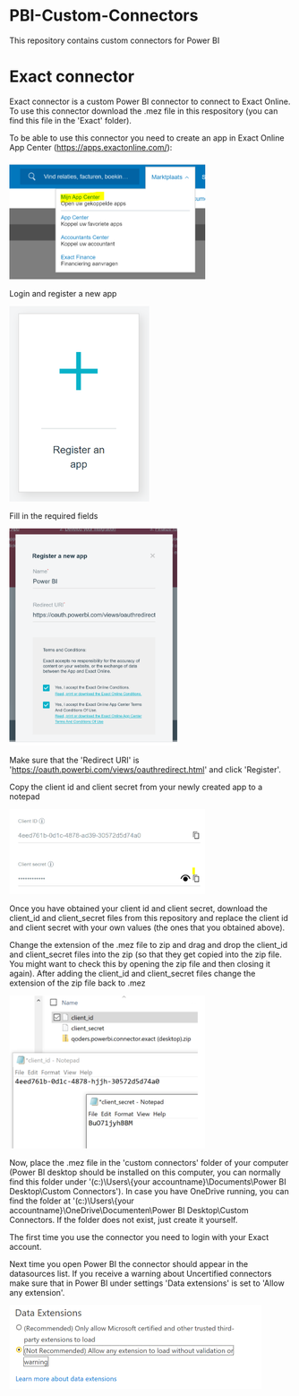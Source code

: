 # PBI-Custom-Connectors
This repository contains custom connectors for Power BI

# Exact connector 

Exact connector is a custom Power BI connector to connect to Exact Online. To use this connector download the .mez file in this respository (you can find this file in the 'Exact' folder). 

To be able to use this connector you need to create an app in Exact Online App Center (https://apps.exactonline.com/):

<img src="https://github.com/Robert1976/PBI-Custom-Connectors/blob/master/Exact/Resources/exact1.PNG" width="350" >

Login and register a new app

<img src="https://github.com/Robert1976/PBI-Custom-Connectors/blob/master/Exact/Resources/exact2.PNG" width="250" >

Fill in the required fields

<img src="https://github.com/Robert1976/PBI-Custom-Connectors/blob/master/Exact/Resources/exact3.PNG" width="300" >

Make sure that the 'Redirect URI' is 'https://oauth.powerbi.com/views/oauthredirect.html' and click 'Register'.

Copy the client id and client secret from your newly created app to a notepad

<img src="https://github.com/Robert1976/PBI-Custom-Connectors/blob/master/Exact/Resources/exact4.PNG" width="350" >

Once you have obtained your client id and client secret, download the client_id and client_secret files from this repository and replace the client id and client secret with your own values (the ones that you obtained above).

Change the extension of the .mez file to zip and drag and drop the client_id and client_secret files into the zip (so that they get copied into the zip file. You might want to check this by opening the zip file and then closing it again). After adding the client_id and client_secret files change the extension of the zip file back to .mez

<img src="https://github.com/Robert1976/PBI-Custom-Connectors/blob/master/Exact/Resources/exact5.png" width="350" >

Now, place the .mez file in the 'custom connectors' folder of your computer (Power BI desktop should be installed on this computer, you can normally find this folder under '(c:)\Users\\{your accountname}\Documents\Power BI Desktop\Custom Connectors'). In case you have OneDrive running, you can find the folder at '(c:)\Users\\{your accountname}\OneDrive\Documenten\Power BI Desktop\Custom Connectors. If the folder does not exist, just create it yourself.

The first time you use the connector you need to login with your Exact account.

Next time you open Power BI the connector should appear in the datasources list. If you receive a warning about Uncertified connectors make sure that in Power BI under settings 'Data extensions' is set to 'Allow any extension'.

<img src="https://github.com/Robert1976/PBI-Custom-Connectors/blob/master/Exact/Resources/exact6.PNG" width="450" >
